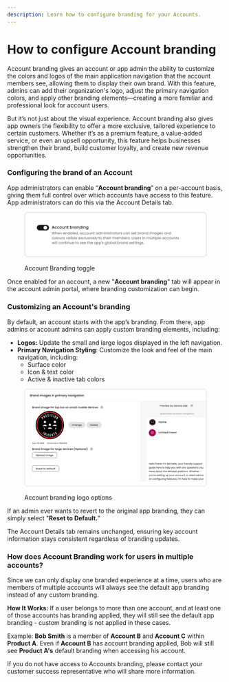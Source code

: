 ```yaml
---
description: Learn how to configure branding for your Accounts.
---
```


# How to configure Account branding

Account branding gives an account or app admin the ability to customize the colors and logos of the main application navigation that the account members see, allowing them to display their own brand. With this feature, admins can add their organization's logo, adjust the primary navigation colors, and apply other branding elements—creating a more familiar and professional look for account users.

But it’s not just about the visual experience. Account branding also gives app owners the flexibility to offer a more exclusive, tailored experience to certain customers. Whether it’s as a premium feature, a value-added service, or even an upsell opportunity, this feature helps businesses strengthen their brand, build customer loyalty, and create new revenue opportunities.

### Configuring the brand of an Account

App administrators can enable “**Account branding**” on a per-account basis, giving them full control over which accounts have access to this feature. App administrators can do this via the Account Details tab.&#x20;

<figure><img src="../../.gitbook/assets/screenshot-account-branding-switch.png" alt=""><figcaption><p>Account Branding toggle</p></figcaption></figure>

Once enabled for an account, a new "**Account branding**" tab will appear in the account admin portal, where branding customization can begin.&#x20;

### Customizing an Account's branding

By default, an account starts with the app’s branding. From there, app admins or account admins can apply custom branding elements, including:&#x20;

* **Logos:** Update the small and large logos displayed in the left navigation.&#x20;
* **Primary Navigation Styling**: Customize the look and feel of the main navigation, including:&#x20;
  * Surface color&#x20;
  * Icon & text color&#x20;
  * Active & inactive tab colors

<figure><img src="../../.gitbook/assets/screenshot-account-branding.png" alt=""><figcaption><p>Account branding logo options</p></figcaption></figure>

If an admin ever wants to revert to the original app branding, they can simply select "**Reset to Default.**"

The Account Details tab remains unchanged, ensuring key account information stays consistent regardless of branding updates.

### How does Account Branding work for users in multiple accounts?

Since we can only display one branded experience at a time, users who are members of multiple accounts will always see the default app branding instead of any custom branding.&#x20;

**How It Works:** If a user belongs to more than one account, and at least one of those accounts has branding applied, they will still see the default app branding - custom branding is not applied in these cases.&#x20;

Example: **Bob Smith** is a member of **Account B** and **Account C** within **Product A**. Even if **Account B** has account branding applied, Bob will still see **Product A's** default branding when accessing his account.

If you do not have access to Accounts branding, please contact your customer success representative who will share more information.&#x20;
